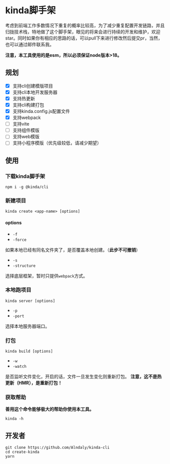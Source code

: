 # kinda脚手架

考虑到前端工作多数情况下重复的概率比较高，为了减少重复配置开发链路，并且归拢技术栈，特地做了这个脚手架，眼见的将来会进行持续的开发和维护，欢迎star。同时如果你有相应的思路的话，可以pull下来进行修改然后提交pr，当然，也可以通过邮件联系我。

**注意，本工具使用的是esm，所以必须保证node版本>18。**

## 规划

- [x] 支持cli创建模版项目
- [x] 支持cli本地开发服务器
- [x] 支持热更新
- [x] 支持cli构建打包
- [x] 支持kinda.config.js配置文件
- [x] 支持webpack
- [ ] 支持vite
- [ ] 支持组件模版
- [ ] 支持web模版
- [ ] 支持小程序模版（优先级较低，请减少期望）

## 使用

### 下载kinda脚手架

```shell
npm i -g @kinda/cli
```

### 新建项目

```shell
kinda create <app-name> [options]
```

#### options

- `-f`
- `-force`

如果本地已经有同名文件夹了，是否覆盖本地创建。（**此步不可撤销**）

- `-s`
- `-structure`

选择底层框架，暂时只提供`webpack`方式。

### 本地跑项目

```shell
kinda server [options]
```

- `-p`
- `-port`

选择本地服务器端口。

### 打包

```shell
kinda build [options]
```

- `-w`
- `-watch`

是否监听文件变化，开启的话，文件一旦发生变化则重新打包。
**注意，这不是热更新（HMR），是重新打包！**

### 获取帮助

**善用这个命令能够极大的帮助你使用本工具。**

```shell
kinda -h
```

## 开发者

```shell
git clone https://github.com/Alndaly/kinda-cli
cd create-kinda
yarn
```
